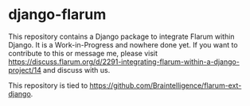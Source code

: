 # django-flarum
This repository contains a Django package to integrate Flarum within Django. It is a Work-in-Progress and nowhere done yet. If you want to contribute to this or message me, please visit https://discuss.flarum.org/d/2291-integrating-flarum-within-a-django-project/14 and discuss with us.

This repository is tied to https://github.com/Braintelligence/flarum-ext-django.
